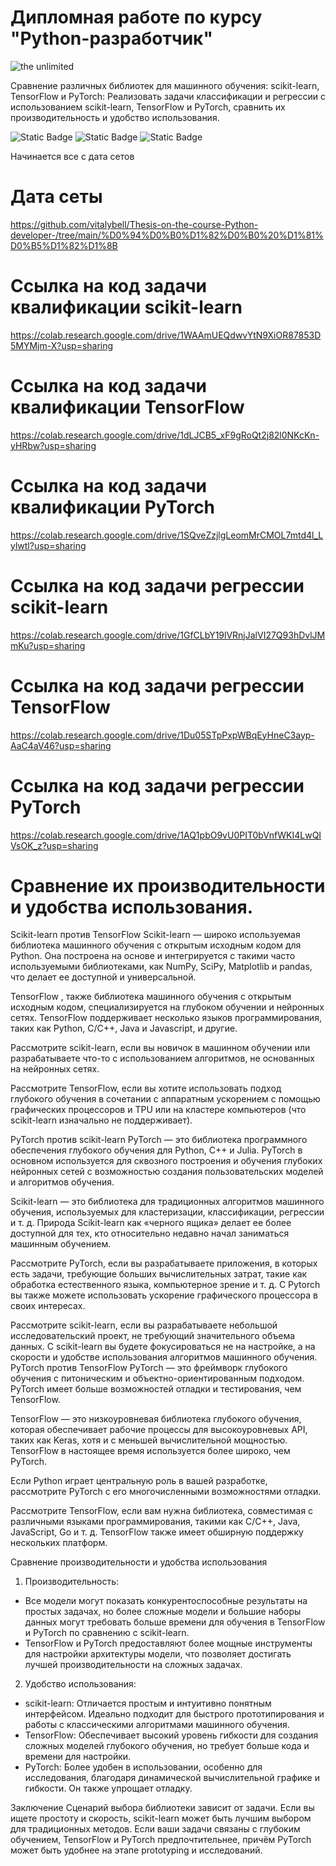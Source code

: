 # Дипломная работе по курсу "Python-разработчик"

<img src='https://github.com/vitalybell/Thesis-on-the-course-Python-developer-/blob/main/istockphoto-1206796363-612x612.jpg' alt = 'the unlimited'>

Сравнение различных библиотек для машинного обучения: scikit-learn, TensorFlow и PyTorch: Реализовать задачи классификации и регрессии с использованием scikit-learn, TensorFlow и PyTorch, сравнить их производительность и удобство использования.

![Static Badge](https://img.shields.io/badge/scikitlearn-yellow?logo=%3Cfont%20style%3D%22vertical-align%3A%20inherit%3B%22%3E%3Cfont%20style%3D%22vertical-align%3A%20inherit%3B%22%3E%23F7931E%3C%2Ffont%3E%3C%2Ffont%3E)
![Static Badge](https://img.shields.io/badge/Py-TensorFlow-orange?logo=%3Cfont%20style%3D%22vertical-align%3A%20inherit%3B%22%3E%3Cfont%20style%3D%22vertical-align%3A%20inherit%3B%22%3E%23FF6F00%3C%2Ffont%3E%3C%2Ffont%3E)
![Static Badge](https://img.shields.io/badge/Py-%20PyTorch-red?logo=%3Cfont%20style%3D%22vertical-align%3A%20inherit%3B%22%3E%3Cfont%20style%3D%22vertical-align%3A%20inherit%3B%22%3E%23EE4C2C%3C%2Ffont%3E%3C%2Ffont%3E)

Начинается все с дата сетов
# Дата сеты 
https://github.com/vitalybell/Thesis-on-the-course-Python-developer-/tree/main/%D0%94%D0%B0%D1%82%D0%B0%20%D1%81%D0%B5%D1%82%D1%8B


# Ссылка на код задачи квалификации scikit-learn
https://colab.research.google.com/drive/1WAAmUEQdwvYtN9XiOR87853D5MYMjm-X?usp=sharing

# Ссылка на код задачи квалификации TensorFlow
https://colab.research.google.com/drive/1dLJCB5_xF9gRoQt2j82l0NKcKn-yHRbw?usp=sharing

# Ссылка на код задачи квалификации PyTorch
https://colab.research.google.com/drive/1SQveZzjlgLeomMrCMOL7mtd4l_Lylwtl?usp=sharing

# Ссылка на код задачи регрессии scikit-learn
https://colab.research.google.com/drive/1GfCLbY19lVRnjJalVI27Q93hDvlJMmKu?usp=sharing

# Ссылка на код задачи регрессии TensorFlow
https://colab.research.google.com/drive/1Du05STpPxpWBqEyHneC3ayp-AaC4aV46?usp=sharing

# Ссылка на код задачи регрессии PyTorch
https://colab.research.google.com/drive/1AQ1pbO9vU0PIT0bVnfWKI4LwQIVsOK_z?usp=sharing

# Cравнение их производительности  и удобства использования.
Scikit-learn против TensorFlow
Scikit-learn — широко используемая библиотека машинного обучения с открытым исходным кодом для Python. Она построена на основе и интегрируется с такими часто используемыми библиотеками, как NumPy, SciPy, Matplotlib и pandas, что делает ее доступной и универсальной.

TensorFlow , также библиотека машинного обучения с открытым исходным кодом, специализируется на глубоком обучении и нейронных сетях. TensorFlow поддерживает несколько языков программирования, таких как Python, C/C++, Java и Javascript, и другие.

Рассмотрите scikit-learn, если вы новичок в машинном обучении или разрабатываете что-то с использованием алгоритмов, не основанных на нейронных сетях.

Рассмотрите TensorFlow, если вы хотите использовать подход глубокого обучения в сочетании с аппаратным ускорением с помощью графических процессоров и TPU или на кластере компьютеров (что scikit-learn изначально не поддерживает).

PyTorch против scikit-learn
PyTorch — это библиотека программного обеспечения глубокого обучения для Python, C++ и Julia. PyTorch в основном используется для сквозного построения и обучения глубоких нейронных сетей с возможностью создания пользовательских моделей и алгоритмов обучения.

Scikit-learn — это библиотека для традиционных алгоритмов машинного обучения, используемых для кластеризации, классификации, регрессии и т. д. Природа Scikit-learn как «черного ящика» делает ее более доступной для тех, кто относительно недавно начал заниматься машинным обучением.

Рассмотрите PyTorch, если вы разрабатываете приложения, в которых есть задачи, требующие больших вычислительных затрат, такие как обработка естественного языка, компьютерное зрение и т. д. С Pytorch вы также можете использовать ускорение графического процессора в своих интересах.

Рассмотрите scikit-learn, если вы разрабатываете небольшой исследовательский проект, не требующий значительного объема данных. С scikit-learn вы будете фокусироваться не на настройке, а на скорости и удобстве использования алгоритмов машинного обучения.
PyTorch против TensorFlow
PyTorch — это фреймворк глубокого обучения с питоническим и объектно-ориентированным подходом. PyTorch имеет больше возможностей отладки и тестирования, чем TensorFlow.

TensorFlow — это низкоуровневая библиотека глубокого обучения, которая обеспечивает рабочие процессы для высокоуровневых API, таких как Keras, хотя и с меньшей вычислительной мощностью. TensorFlow в настоящее время используется более широко, чем PyTorch.

Если Python играет центральную роль в вашей разработке, рассмотрите PyTorch с его многочисленными возможностями отладки.

Рассмотрите TensorFlow, если вам нужна библиотека, совместимая с различными языками программирования, такими как C/C++, Java, JavaScript, Go и т. д. TensorFlow также имеет обширную поддержку нескольких платформ.

Сравнение производительности и удобства использования

1. Производительность:
- Все модели могут показать конкурентоспособные результаты на простых задачах, но более сложные модели и большие наборы данных могут требовать больше времени для обучения в TensorFlow и PyTorch по сравнению с scikit-learn.
- TensorFlow и PyTorch предоставляют более мощные инструменты для настройки архитектуры модели, что позволяет достигать лучшей производительности на сложных задачах.

2. Удобство использования:
- scikit-learn: Отличается простым и интуитивно понятным интерфейсом. Идеально подходит для быстрого прототипирования и работы с классическими алгоритмами машинного обучения.
- TensorFlow: Обеспечивает высокий уровень гибкости для создания сложных моделей глубокого обучения, но требует больше кода и времени для настройки.
- PyTorch: Более удобен в использовании, особенно для исследования, благодаря динамической вычислительной графике и гибкости. Он также упрощает отладку.

 Заключение
Сценарий выбора библиотеки зависит от задачи. Если вы ищете простоту и скорость, scikit-learn может быть лучшим выбором для традиционных методов. Если ваши задачи связаны с глубоким обучением, TensorFlow и PyTorch предпочтительнее, причём PyTorch может быть удобнее на этапе prototyping и исследований.

